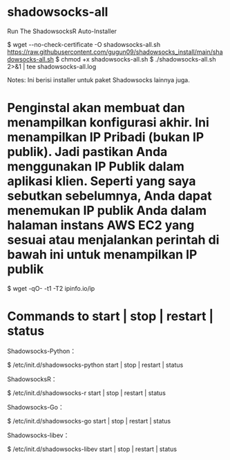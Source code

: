 # shadowsocks-all

Run The ShadowsocksR Auto-Installer

$ wget --no-check-certificate -O shadowsocks-all.sh https://raw.githubusercontent.com/gugun09/shadowsocks_install/main/shadowsocks-all.sh
$ chmod +x shadowsocks-all.sh
$ ./shadowsocks-all.sh 2>&1 | tee shadowsocks-all.log

Notes: Ini berisi installer untuk paket Shadowsocks lainnya juga.

# Penginstal akan membuat dan menampilkan konfigurasi akhir. Ini menampilkan IP Pribadi (bukan IP publik). Jadi pastikan Anda menggunakan IP Publik dalam aplikasi klien. Seperti yang saya sebutkan sebelumnya, Anda dapat menemukan IP publik Anda dalam halaman instans AWS EC2 yang sesuai atau menjalankan perintah di bawah ini untuk menampilkan IP publik

$ wget -qO- -t1 -T2 ipinfo.io/ip


# Commands to start | stop | restart | status

Shadowsocks-Python：

$ /etc/init.d/shadowsocks-python start | stop | restart | status

ShadowsocksR：

$ /etc/init.d/shadowsocks-r start | stop | restart | status


Shadowsocks-Go：

$ /etc/init.d/shadowsocks-go start | stop | restart | status


Shadowsocks-libev：

$ /etc/init.d/shadowsocks-libev start | stop | restart | status
